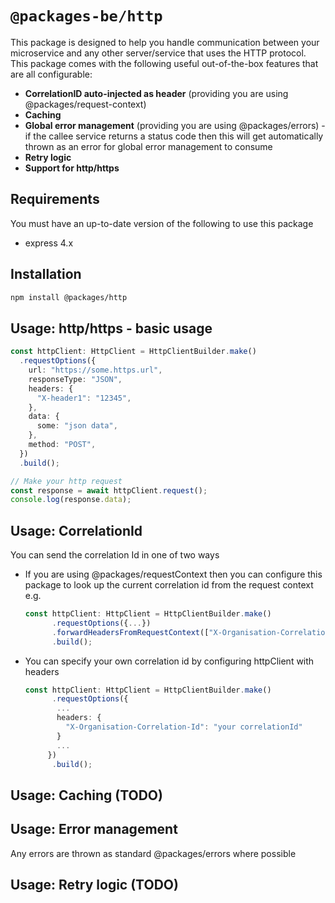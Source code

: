 # `@packages-be/http`

This package is designed to help you handle communication between your microservice and any other server/service that uses
the HTTP protocol. This package comes with the following useful out-of-the-box features that are all configurable:

- **CorrelationID auto-injected as header** (providing you are using @packages/request-context)
- **Caching**
- **Global error management** (providing you are using @packages/errors) - if the callee service returns a status code then
  this will get automatically thrown as an error for global error management to consume
- **Retry logic**
- **Support for http/https**

## Requirements

You must have an up-to-date version of the following to use this package

- express 4.x

## Installation

```sh
npm install @packages/http
```

## Usage: http/https - basic usage

```typescript
const httpClient: HttpClient = HttpClientBuilder.make()
  .requestOptions({
    url: "https://some.https.url",
    responseType: "JSON",
    headers: {
      "X-header1": "12345",
    },
    data: {
      some: "json data",
    },
    method: "POST",
  })
  .build();

// Make your http request
const response = await httpClient.request();
console.log(response.data);
```

## Usage: CorrelationId

You can send the correlation Id in one of two ways

- If you are using @packages/requestContext then you can configure this package to look up the current correlation
  id from the request context e.g.
  ```typescript
  const httpClient: HttpClient = HttpClientBuilder.make()
        .requestOptions({...})
        .forwardHeadersFromRequestContext(["X-Organisation-Correlation-Id"])
        .build();
  ```
- You can specify your own correlation id by configuring httpClient with headers
  ```typescript
  const httpClient: HttpClient = HttpClientBuilder.make()
        .requestOptions({
         ...
         headers: {
           "X-Organisation-Correlation-Id": "your correlationId"
         }
         ...
       })
        .build();
  ```

## Usage: Caching (TODO)

## Usage: Error management

Any errors are thrown as standard @packages/errors where possible

## Usage: Retry logic (TODO)